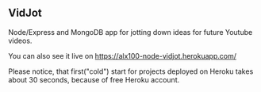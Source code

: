 ## VidJot
Node/Express and MongoDB app for jotting down ideas for future Youtube videos.

You can also see it live on https://alx100-node-vidjot.herokuapp.com/ 

Please notice, that first("cold") start for projects deployed on Heroku takes about 30 seconds, because of free Heroku account.